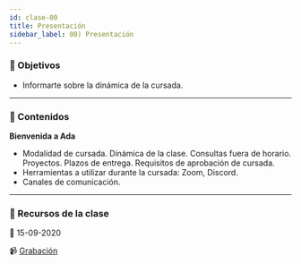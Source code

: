 ```yaml
---
id: clase-00
title: Presentación
sidebar_label: 00) Presentación
---
```


### 🏁 Objetivos

- Informarte sobre la dinámica de la cursada.

---

### 📝 Contenidos

**Bienvenida a Ada**

- Modalidad de cursada. Dinámica de la clase. Consultas fuera de horario. Proyectos. Plazos de entrega. Requisitos de aprobación de cursada.
- Herramientas a utilizar durante la cursada: Zoom, Discord.
- Canales de comunicación.

---

### 🚀 Recursos de la clase

📆 15-09-2020

📹 [Grabación](https://us02web.zoom.us/rec/share/9v_l5LnV7z1OQbRWShXpezpSrAMFk9ZR-3aMPIlatf7BUxpAe3ORzaMFOzDXuo5I.cf_ItYaooTee9jX7)
